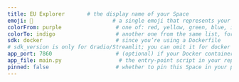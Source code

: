 ```yaml
---
title: EU Explorer       # the display name of your Space
emoji: 🤖                         # a single emoji that represents your app
colorFrom: purple                 # one of: red, yellow, green, blue, indigo, purple, pink, gray
colorTo: indigo                   # another one from the same list, for the gradient
sdk: docker                       # since you’re using a Dockerfile
# sdk_version is only for Gradio/Streamlit; you can omit it for docker
app_port: 7860                    # (optional) if your Docker container listens on a port other than 7860
app_file: main.py                  # the entry-point script in your repo
pinned: false                     # whether to pin this Space in your profile
---
```

